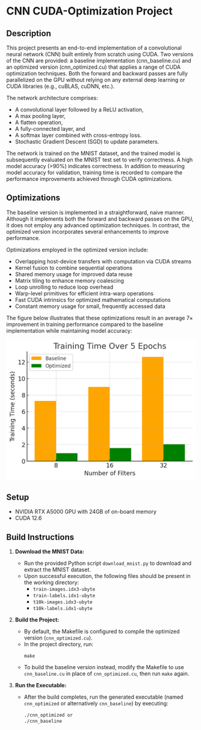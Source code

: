 # CNN CUDA-Optimization Project

## Description

This project presents an end-to-end implementation of a convolutional neural network (CNN) built entirely from scratch using CUDA. Two versions of the CNN are provided: a baseline implementation (cnn_baseline.cu) and an optimized version (cnn_optimized.cu) that applies a range of CUDA optimization techniques. Both the forward and backward passes are fully parallelized on the GPU without relying on any external deep learning or CUDA libraries (e.g., cuBLAS, cuDNN, etc.).

The network architecture comprises:
- A convolutional layer followed by a ReLU activation,
- A max pooling layer,
- A flatten operation,
- A fully-connected layer, and
- A softmax layer combined with cross-entropy loss.
- Stochastic Gradient Descent (SGD) to update parameters.


The network is trained on the MNIST dataset, and the trained model is subsequently evaluated on the MNIST test set to verify correctness. A high model accuracy (>90%) indicates correctness. In addition to measuring model accuracy for validation, training time is recorded to compare the performance improvements achieved through CUDA optimizations.


## Optimizations

The baseline version is implemented in a straightforward, naive manner. Although it implements both the forward and backward passes on the GPU, it does not employ any advanced optimization techniques. In contrast, the optimized version incorporates several enhancements to improve performance.

Optimizations employed in the optimized version include:

- Overlapping host-device transfers with computation via CUDA streams  
- Kernel fusion to combine sequential operations  
- Shared memory usage for improved data reuse  
- Matrix tiling to enhance memory coalescing  
- Loop unrolling to reduce loop overhead  
- Warp-level primitives for efficient intra-warp operations  
- Fast CUDA intrinsics for optimized mathematical computations  
- Constant memory usage for small, frequently accessed data  

The figure below illustrates that these optimizations result in an average 7× improvement in training performance compared to the baseline implementation while maintaining model accuracy:

<img src="performance.png" alt="Optimization Performance Comparison" width="600">



## Setup

- NVIDIA RTX A5000 GPU with 24GB of on-board memory  
- CUDA 12.6


## Build Instructions

1. **Download the MNIST Data:**
   - Run the provided Python script `download_mnist.py` to download and extract the MNIST dataset.
   - Upon successful execution, the following files should be present in the working directory:
     - `train-images.idx3-ubyte`
     - `train-labels.idx1-ubyte`
     - `t10k-images.idx3-ubyte`
     - `t10k-labels.idx1-ubyte`

2. **Build the Project:**
   - By default, the Makefile is configured to compile the optimized version (`cnn_optimized.cu`).
   - In the project directory, run:
     ```
     make
     ```
   - To build the baseline version instead, modify the Makefile to use `cnn_baseline.cu` in place of `cnn_optimized.cu`, then run `make` again.

3. **Run the Executable:**
   - After the build completes, run the generated executable (named `cnn_optimized` or alternatively `cnn_baseline`) by executing:
     ```
     ./cnn_optimized or
     ./cnn_baseline
     ```

